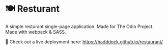 # 🍽 Resturant

A simple resturant single-page application. Made for The Odin Project. Made with webpack & SASS.  

🚀 Check out a live deployment here: https://hadddock.github.io/restaurant/




